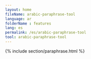 ```yaml
---
layout: home
fileName: arabic-paraphrase-tool
language: ar
folderName : features
lang: es
permalink: /es/arabic-paraphrase-tool
tool: arabic-paraphrase-tool
---
```

{% include section/paraphrase.html %}